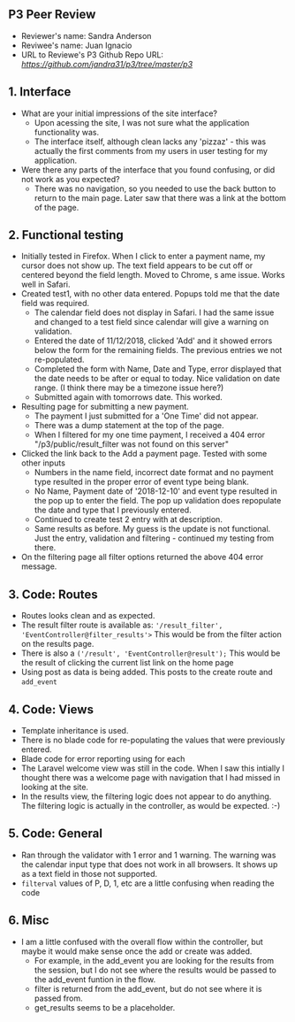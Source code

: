 ## P3 Peer Review

+ Reviewer's name: Sandra Anderson
+ Reviwee's name: Juan Ignacio
+ URL to Reviewe's P3 Github Repo URL: *<https://github.com/jandra31/p3/tree/master/p3>*


## 1. Interface
+ What are your initial impressions of the site interface?
  * Upon acessing the site, I was not sure what the application functionality was.
  * The interface itself, although clean lacks any 'pizzaz' - this was actually the first comments 
  from my users in user testing for my application.
+ Were there any parts of the interface that you found confusing, or did not work as you expected?
  * There was no navigation, so you needed to use the back button to return to the main page.
  Later saw that there was a link at the bottom of the page.


## 2. Functional testing

+ Initially tested in Firefox. When I click to enter a payment name, my cursor does not show up. 
The text field appears to be cut off or centered beyond the field length. Moved to Chrome, s
ame issue. Works well in Safari.
+ Created test1, with no other data entered. Popups told me that the date field was required.
  * The calendar field does not display in Safari. I had the same issue and changed to 
  a test field since calendar will give a warning on validation.
  * Entered the date of 11/12/2018, clicked 'Add' and it showed errors below the form for 
  the remaining fields. The previous entries we not re-populated.
  * Completed the form with Name, Date and Type, error displayed that the date needs 
  to be after or equal to today. Nice validation on date range. 
  (I think there may be a timezone issue here?)
  * Submitted again with tomorrows date. This worked.
+ Resulting page for submitting a new payment.
  * The payment I just submitted for a 'One Time' did not appear.
  * There was a dump statement at the top of the page.
  * When I filtered for my one time payment, I received a 404 error 
  "/p3/public/result_filter was not found on this server"
+ Clicked the link back to the Add a payment page. Tested with some other inputs
  * Numbers in the name field, incorrect date format and no payment type resulted 
  in the proper error of event type being blank.
  * No Name, Payment date of '2018-12-10' and event type resulted in 
  the pop up to enter the field.
  The pop up validation does repopulate the date and type that I previously entered.
  * Continued to create test 2 entry with at description.
  * Same results as before. My guess is the update is not functional. 
  Just the entry, validation and filtering - continued my testing from there.
+ On the filtering page all filter options returned the above 404 error message.
  

## 3. Code: Routes
+ Routes looks clean and as expected.
+ The result filter route is available as: `'/result_filter', 'EventController@filter_results'>`
This would be from the filter action on the results page.
+ There is also a `('/result', 'EventController@result');` This would be the 
result of clicking the current list link on the home page
+ Using post as data is being added. This posts to the create route and `add_event`

## 4. Code: Views
+ Template inheritance is used.
+ There is no blade code for re-populating the values that were previously entered.
+ Blade code for error reporting using for each
+ The Laravel welcome view was still in the code. When I saw this intially 
I thought there was a welcome  page with navigation that I had missed in 
looking at the site.
+ In the results view, the filtering logic does not appear to do anything. 
The filtering logic is actually in the controller, as would be expected. :-)

## 5. Code: General
+ Ran through the validator with 1 error and 1 warning. The warning was the 
calendar input type that does not work in all browsers. It shows up as a text
field in those not supported.
+ `filterval` values of P, D, 1, etc are a little confusing when reading the code


## 6. Misc
+ I am a little confused with the overall flow within the controller, 
but maybe it would make sense once the add or create was added.
  * For example, in the add_event you are looking for the results from the session, 
  but I do not see where the results would be passed to the add_event funtion in the flow.
  * filter is returned from the add_event, but do not see where it is passed from.
  * get_results seems to be a placeholder.
  

